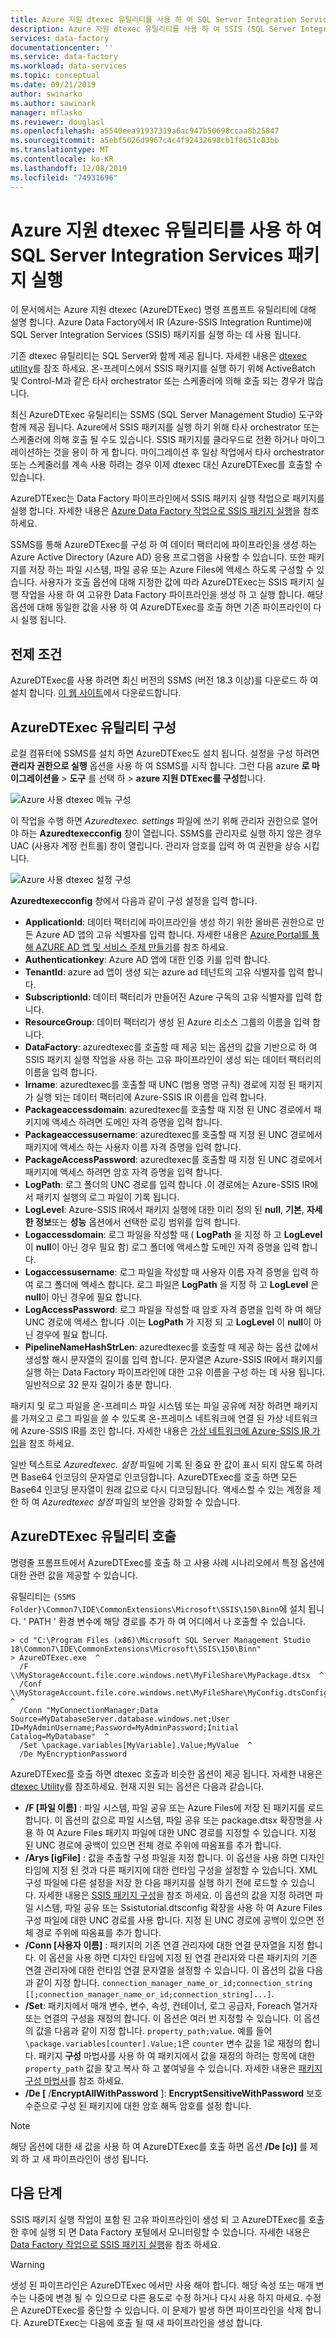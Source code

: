 ```yaml
---
title: Azure 지원 dtexec 유틸리티를 사용 하 여 SQL Server Integration Services (SSIS) 패키지 실행
description: Azure 지원 dtexec 유틸리티를 사용 하 여 SSIS (SQL Server Integration Services) 패키지를 실행 하는 방법을 알아봅니다.
services: data-factory
documentationcenter: ''
ms.service: data-factory
ms.workload: data-services
ms.topic: conceptual
ms.date: 09/21/2019
author: swinarko
ms.author: sawinark
manager: mflasko
ms.reviewer: douglasl
ms.openlocfilehash: a5540eea91937319a6ac947b50698ccaa8b25847
ms.sourcegitcommit: a5ebf5026d9967c4c4f92432698cb1f8651c03bb
ms.translationtype: MT
ms.contentlocale: ko-KR
ms.lasthandoff: 12/08/2019
ms.locfileid: "74931696"
---
```

# <a name="run-sql-server-integration-services-packages-with-the-azure-enabled-dtexec-utility"></a>Azure 지원 dtexec 유틸리티를 사용 하 여 SQL Server Integration Services 패키지 실행
이 문서에서는 Azure 지원 dtexec (AzureDTExec) 명령 프롬프트 유틸리티에 대해 설명 합니다. Azure Data Factory에서 IR (Azure-SSIS Integration Runtime)에 SQL Server Integration Services (SSIS) 패키지를 실행 하는 데 사용 됩니다.

기존 dtexec 유틸리티는 SQL Server와 함께 제공 됩니다. 자세한 내용은 [dtexec utility](https://docs.microsoft.com/sql/integration-services/packages/dtexec-utility?view=sql-server-2017)를 참조 하세요. 온-프레미스에서 SSIS 패키지를 실행 하기 위해 ActiveBatch 및 Control-M과 같은 타사 orchestrator 또는 스케줄러에 의해 호출 되는 경우가 많습니다. 

최신 AzureDTExec 유틸리티는 SSMS (SQL Server Management Studio) 도구와 함께 제공 됩니다. Azure에서 SSIS 패키지를 실행 하기 위해 타사 orchestrator 또는 스케줄러에 의해 호출 될 수도 있습니다. SSIS 패키지를 클라우드로 전환 하거나 마이그레이션하는 것을 용이 하 게 합니다. 마이그레이션 후 일상 작업에서 타사 orchestrator 또는 스케줄러를 계속 사용 하려는 경우 이제 dtexec 대신 AzureDTExec를 호출할 수 있습니다.

AzureDTExec는 Data Factory 파이프라인에서 SSIS 패키지 실행 작업으로 패키지를 실행 합니다. 자세한 내용은 [Azure Data Factory 작업으로 SSIS 패키지 실행](https://docs.microsoft.com/azure/data-factory/how-to-invoke-ssis-package-ssis-activity)을 참조 하세요. 

SSMS를 통해 AzureDTExec를 구성 하 여 데이터 팩터리에 파이프라인을 생성 하는 Azure Active Directory (Azure AD) 응용 프로그램을 사용할 수 있습니다. 또한 패키지를 저장 하는 파일 시스템, 파일 공유 또는 Azure Files에 액세스 하도록 구성할 수 있습니다. 사용자가 호출 옵션에 대해 지정한 값에 따라 AzureDTExec는 SSIS 패키지 실행 작업을 사용 하 여 고유한 Data Factory 파이프라인을 생성 하 고 실행 합니다. 해당 옵션에 대해 동일한 값을 사용 하 여 AzureDTExec를 호출 하면 기존 파이프라인이 다시 실행 됩니다.

## <a name="prerequisites"></a>전제 조건
AzureDTExec를 사용 하려면 최신 버전의 SSMS (버전 18.3 이상)를 다운로드 하 여 설치 합니다. [이 웹 사이트](https://docs.microsoft.com/sql/ssms/download-sql-server-management-studio-ssms?view=sql-server-2017)에서 다운로드합니다.

## <a name="configure-the-azuredtexec-utility"></a>AzureDTExec 유틸리티 구성
로컬 컴퓨터에 SSMS를 설치 하면 AzureDTExec도 설치 됩니다. 설정을 구성 하려면 **관리자 권한으로 실행** 옵션을 사용 하 여 SSMS를 시작 합니다. 그런 다음 azure **로 마이그레이션을** > **도구** 를 선택 하 > **azure 지원 DTExec를 구성**합니다.

![Azure 사용 dtexec 메뉴 구성](media/how-to-invoke-ssis-package-azure-enabled-dtexec/ssms-azure-enabled-dtexec-menu.png)

이 작업을 수행 하면 *Azuredtexec. settings* 파일에 쓰기 위해 관리자 권한으로 열어야 하는 **Azuredtexecconfig** 창이 열립니다. SSMS를 관리자로 실행 하지 않은 경우 UAC (사용자 계정 컨트롤) 창이 열립니다. 관리자 암호를 입력 하 여 권한을 상승 시킵니다.

![Azure 사용 dtexec 설정 구성](media/how-to-invoke-ssis-package-azure-enabled-dtexec/ssms-azure-enabled-dtexec-settings.png)

**Azuredtexecconfig** 창에서 다음과 같이 구성 설정을 입력 합니다.

- **ApplicationId**: 데이터 팩터리에 파이프라인을 생성 하기 위한 올바른 권한으로 만든 Azure AD 앱의 고유 식별자를 입력 합니다. 자세한 내용은 [Azure Portal를 통해 AZURE AD 앱 및 서비스 주체 만들기](https://docs.microsoft.com/azure/active-directory/develop/howto-create-service-principal-portal)를 참조 하세요.
- **Authenticationkey**: Azure AD 앱에 대한 인증 키를 입력 합니다.
- **TenantId**: azure ad 앱이 생성 되는 azure ad 테넌트의 고유 식별자를 입력 합니다.
- **SubscriptionId**: 데이터 팩터리가 만들어진 Azure 구독의 고유 식별자를 입력 합니다.
- **ResourceGroup**: 데이터 팩터리가 생성 된 Azure 리소스 그룹의 이름을 입력 합니다.
- **DataFactory**: azuredtexec를 호출할 때 제공 되는 옵션의 값을 기반으로 하 여 SSIS 패키지 실행 작업을 사용 하는 고유 파이프라인이 생성 되는 데이터 팩터리의 이름을 입력 합니다.
- **Irname**: azuredtexec를 호출할 때 UNC (범용 명명 규칙) 경로에 지정 된 패키지가 실행 되는 데이터 팩터리에 Azure-SSIS IR 이름을 입력 합니다.
- **Packageaccessdomain**: azuredtexec를 호출할 때 지정 된 UNC 경로에서 패키지에 액세스 하려면 도메인 자격 증명을 입력 합니다.
- **Packageaccessusername**: azuredtexec를 호출할 때 지정 된 UNC 경로에서 패키지에 액세스 하는 사용자 이름 자격 증명을 입력 합니다.
- **PackageAccessPassword**: azuredtexec를 호출할 때 지정 된 UNC 경로에서 패키지에 액세스 하려면 암호 자격 증명을 입력 합니다.
- **LogPath**: 로그 폴더의 UNC 경로를 입력 합니다 .이 경로에는 Azure-SSIS IR에서 패키지 실행의 로그 파일이 기록 됩니다.
- **LogLevel**: Azure-SSIS IR에서 패키지 실행에 대한 미리 정의 된 **null**, **기본**, **자세한 정보**또는 **성능** 옵션에서 선택한 로깅 범위를 입력 합니다.
- **Logaccessdomain**: 로그 파일을 작성할 때 ( **LogPath** 을 지정 하 고 **LogLevel** 이 **null**이 아닌 경우 필요 함) 로그 폴더에 액세스할 도메인 자격 증명을 입력 합니다.
- **Logaccessusername**: 로그 파일을 작성할 때 사용자 이름 자격 증명을 입력 하 여 로그 폴더에 액세스 합니다. 로그 파일은 **LogPath** 을 지정 하 고 **LogLevel** 은 **null**이 아닌 경우에 필요 합니다.
- **LogAccessPassword**: 로그 파일을 작성할 때 암호 자격 증명을 입력 하 여 해당 UNC 경로에 액세스 합니다 .이는 **LogPath** 가 지정 되 고 **LogLevel** 이 **null**이 아닌 경우에 필요 합니다.
- **PipelineNameHashStrLen**: azuredtexec를 호출할 때 제공 하는 옵션 값에서 생성할 해시 문자열의 길이를 입력 합니다. 문자열은 Azure-SSIS IR에서 패키지를 실행 하는 Data Factory 파이프라인에 대한 고유 이름을 구성 하는 데 사용 됩니다. 일반적으로 32 문자 길이가 충분 합니다.

패키지 및 로그 파일을 온-프레미스 파일 시스템 또는 파일 공유에 저장 하려면 패키지를 가져오고 로그 파일을 쓸 수 있도록 온-프레미스 네트워크에 연결 된 가상 네트워크에 Azure-SSIS IR를 조인 합니다. 자세한 내용은 [가상 네트워크에 Azure-SSIS IR 가입](https://docs.microsoft.com/azure/data-factory/join-azure-ssis-integration-runtime-virtual-network)을 참조 하세요.

일반 텍스트로 *Azuredtexec. 설정* 파일에 기록 된 중요 한 값이 표시 되지 않도록 하려면 Base64 인코딩의 문자열로 인코딩합니다. AzureDTExec를 호출 하면 모든 Base64 인코딩 문자열이 원래 값으로 다시 디코딩됩니다. 액세스할 수 있는 계정을 제한 하 여 *Azuredtexec 설정* 파일의 보안을 강화할 수 있습니다.

## <a name="invoke-the-azuredtexec-utility"></a>AzureDTExec 유틸리티 호출
명령줄 프롬프트에서 AzureDTExec를 호출 하 고 사용 사례 시나리오에서 특정 옵션에 대한 관련 값을 제공할 수 있습니다.

유틸리티는 `{SSMS Folder}\Common7\IDE\CommonExtensions\Microsoft\SSIS\150\Binn`에 설치 됩니다. ' PATH ' 환경 변수에 해당 경로를 추가 하 여 어디에서 나 호출할 수 있습니다.

```dos
> cd "C:\Program Files (x86)\Microsoft SQL Server Management Studio 18\Common7\IDE\CommonExtensions\Microsoft\SSIS\150\Binn"
> AzureDTExec.exe  ^
  /F \\MyStorageAccount.file.core.windows.net\MyFileShare\MyPackage.dtsx  ^
  /Conf \\MyStorageAccount.file.core.windows.net\MyFileShare\MyConfig.dtsConfig  ^
  /Conn "MyConnectionManager;Data Source=MyDatabaseServer.database.windows.net;User ID=MyAdminUsername;Password=MyAdminPassword;Initial Catalog=MyDatabase"  ^
  /Set \package.variables[MyVariable].Value;MyValue  ^
  /De MyEncryptionPassword
```

AzureDTExec를 호출 하면 dtexec 호출과 비슷한 옵션이 제공 됩니다. 자세한 내용은 [dtexec Utility](https://docs.microsoft.com/sql/integration-services/packages/dtexec-utility?view=sql-server-2017)를 참조하세요. 현재 지원 되는 옵션은 다음과 같습니다.

- **/F [파일 이름]** : 파일 시스템, 파일 공유 또는 Azure Files에 저장 된 패키지를 로드 합니다. 이 옵션의 값으로 파일 시스템, 파일 공유 또는 package.dtsx 확장명을 사용 하 여 Azure Files 패키지 파일에 대한 UNC 경로를 지정할 수 있습니다. 지정 된 UNC 경로에 공백이 있으면 전체 경로 주위에 따옴표를 추가 합니다.
- **/Arys [igFile]** : 값을 추출할 구성 파일을 지정 합니다. 이 옵션을 사용 하면 디자인 타임에 지정 된 것과 다른 패키지에 대한 런타임 구성을 설정할 수 있습니다. XML 구성 파일에 다른 설정을 저장 한 다음 패키지를 실행 하기 전에 로드할 수 있습니다. 자세한 내용은 [SSIS 패키지 구성](https://docs.microsoft.com/sql/integration-services/packages/package-configurations?view=sql-server-2017)을 참조 하세요. 이 옵션의 값을 지정 하려면 파일 시스템, 파일 공유 또는 Ssistutorial.dtsconfig 확장을 사용 하 여 Azure Files 구성 파일에 대한 UNC 경로를 사용 합니다. 지정 된 UNC 경로에 공백이 있으면 전체 경로 주위에 따옴표를 추가 합니다.
- **/Conn [사용자 이름]** : 패키지의 기존 연결 관리자에 대한 연결 문자열을 지정 합니다. 이 옵션을 사용 하면 디자인 타임에 지정 된 연결 관리자와 다른 패키지의 기존 연결 관리자에 대한 런타임 연결 문자열을 설정할 수 있습니다. 이 옵션의 값을 다음과 같이 지정 합니다. `connection_manager_name_or_id;connection_string [[;connection_manager_name_or_id;connection_string]...]`.
- **/Set**: 패키지에서 매개 변수, 변수, 속성, 컨테이너, 로그 공급자, Foreach 열거자 또는 연결의 구성을 재정의 합니다. 이 옵션은 여러 번 지정할 수 있습니다. 이 옵션의 값을 다음과 같이 지정 합니다. `property_path;value`. 예를 들어 `\package.variables[counter].Value;1`은 `counter` 변수 값을 1로 재정의 합니다. 패키지 **구성** 마법사를 사용 하 여 패키지에서 값을 재정의 하려는 항목에 대한 `property_path` 값을 찾고 복사 하 고 붙여넣을 수 있습니다. 자세한 내용은 [패키지 구성 마법사](https://docs.microsoft.com/sql/integration-services/package-configuration-wizard-ui-reference?view=sql-server-2014)를 참조 하세요.
- **/De [** /**EncryptAllWithPassword** ]: **EncryptSensitiveWithPassword** 보호 수준으로 구성 된 패키지에 대한 암호 해독 암호를 설정 합니다.

> [!NOTE]
> 해당 옵션에 대한 새 값을 사용 하 여 AzureDTExec를 호출 하면 옵션 **/De [c)]** 를 제외 하 고 새 파이프라인이 생성 됩니다.

## <a name="next-steps"></a>다음 단계

SSIS 패키지 실행 작업이 포함 된 고유 파이프라인이 생성 되 고 AzureDTExec를 호출한 후에 실행 되 면 Data Factory 포털에서 모니터링할 수 있습니다. 자세한 내용은 [Data Factory 작업으로 SSIS 패키지 실행](https://docs.microsoft.com/azure/data-factory/how-to-invoke-ssis-package-ssis-activity)을 참조 하세요.

> [!WARNING]
> 생성 된 파이프라인은 AzureDTExec 에서만 사용 해야 합니다. 해당 속성 또는 매개 변수는 나중에 변경 될 수 있으므로 다른 용도로 수정 하거나 다시 사용 하지 마세요. 수정은 AzureDTExec를 중단할 수 있습니다. 이 문제가 발생 하면 파이프라인을 삭제 합니다. AzureDTExec는 다음에 호출 될 때 새 파이프라인을 생성 합니다.
